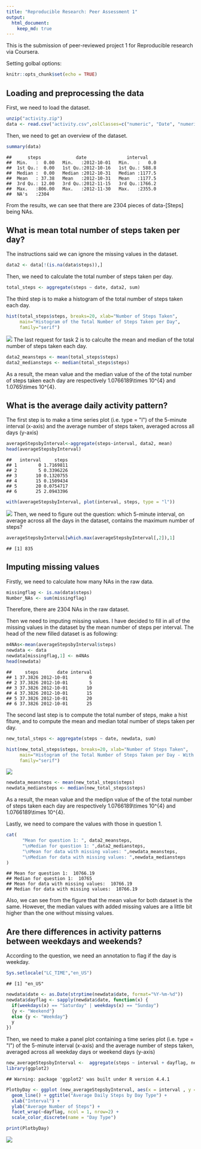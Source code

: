 ```yaml
---
title: "Reproducible Research: Peer Assessment 1"
output: 
  html_document:
    keep_md: true
---
```


This is the submission of peer-reviewed project 1 for Reproducible research via Coursera.

Setting golbal options:

``` r
knitr::opts_chunk$set(echo = TRUE)
```
## Loading and preprocessing the data
First, we need to load the dataset.

``` r
unzip("activity.zip")
data <- read.csv("activity.csv",colClasses=c("numeric", "Date", "numeric"))
```

Then, we need to get an overview of the dataset.


``` r
summary(data)
```

```
##      steps             date               interval     
##  Min.   :  0.00   Min.   :2012-10-01   Min.   :   0.0  
##  1st Qu.:  0.00   1st Qu.:2012-10-16   1st Qu.: 588.8  
##  Median :  0.00   Median :2012-10-31   Median :1177.5  
##  Mean   : 37.38   Mean   :2012-10-31   Mean   :1177.5  
##  3rd Qu.: 12.00   3rd Qu.:2012-11-15   3rd Qu.:1766.2  
##  Max.   :806.00   Max.   :2012-11-30   Max.   :2355.0  
##  NA's   :2304
```
From the results, we can see that there are 2304 pieces of data-[Steps] being NAs.


## What is mean total number of steps taken per day?

The instructions said we can ignore the missing values in the dataset.


``` r
data2 <- data[!(is.na(data$steps)),]
```

Then, we need to calculate the total number of steps taken per day.


``` r
total_steps <- aggregate(steps ~ date, data2, sum)
```

The third step is to make a histogram of the total number of steps taken each day.


``` r
hist(total_steps$steps, breaks=20, xlab="Number of Steps Taken", 
     main="Histogram of the Total Number of Steps Taken per Day",
     family="serif")
```

![](PA1_template_files/figure-html/unnamed-chunk-6-1.png)<!-- -->
The last request for task 2 is to calculte the mean and median of the total number of steps taken each day.


``` r
data2_meansteps <- mean(total_steps$steps)
data2_mediansteps <- median(total_steps$steps)
```
As a result, the mean value and the median value of the of the total number of steps taken each day are respectively 1.0766189\times 10^{4} and 1.0765\times 10^{4}.

## What is the average daily activity pattern?
The first step is to make a time series plot (i.e. type = "l") of the 5-minute interval (x-axis) and the average number of steps taken, averaged across all days (y-axis)


``` r
averageStepsbyInterval<-aggregate(steps~interval, data2, mean)
head(averageStepsbyInterval)
```

```
##   interval     steps
## 1        0 1.7169811
## 2        5 0.3396226
## 3       10 0.1320755
## 4       15 0.1509434
## 5       20 0.0754717
## 6       25 2.0943396
```

``` r
with(averageStepsbyInterval, plot(interval, steps, type = "l"))
```

![](PA1_template_files/figure-html/unnamed-chunk-8-1.png)<!-- -->
Then, we need to figure out the question: which 5-minute interval, on average across all the days in the dataset, contains the maximum number of steps?


``` r
averageStepsbyInterval[which.max(averageStepsbyInterval[,2]),1]
```

```
## [1] 835
```
## Imputing missing values
Firstly, we need to calculate how many NAs in the raw data.


``` r
missingflag <- is.na(data$steps)
Number_NAs <- sum(missingflag)
```
Therefore, there are 2304 NAs in the raw dataset.

Then we need to imputing missing values. I have decided to fill in all of the missing values in the dataset by the mean number of steps per interval. The head of the new filled dataset is as following:


``` r
m4NAs<-mean(averageStepsbyInterval$steps)
newdata <- data
newdata[missingflag,1] <- m4NAs
head(newdata)
```

```
##     steps       date interval
## 1 37.3826 2012-10-01        0
## 2 37.3826 2012-10-01        5
## 3 37.3826 2012-10-01       10
## 4 37.3826 2012-10-01       15
## 5 37.3826 2012-10-01       20
## 6 37.3826 2012-10-01       25
```

The second last step is to compute the total number of steps, make a hist fiture, and to compute the mean and median total number of steps taken per day. 

``` r
new_total_steps <- aggregate(steps ~ date, newdata, sum)

hist(new_total_steps$steps, breaks=20, xlab="Number of Steps Taken", 
     main="Histogram of the Total Number of Steps Taken per Day - With Missing Value",
     family="serif")
```

![](PA1_template_files/figure-html/unnamed-chunk-12-1.png)<!-- -->

``` r
newdata_meansteps <- mean(new_total_steps$steps)
newdata_mediansteps <- median(new_total_steps$steps)
```

As a result, the mean value and the medipn value of the of the total number of steps taken each day are respectively 1.0766189\times 10^{4} and 1.0766189\times 10^{4}.

Lastly, we need to compare the values with those in question 1.

``` r
cat(
      "Mean for question 1: ", data2_meansteps, 
      "\nMedian for question 1: ",data2_mediansteps,
      "\nMean for data with missing values: ",newdata_meansteps,
      "\nMedian for data with missing values: ",newdata_mediansteps
)
```

```
## Mean for question 1:  10766.19 
## Median for question 1:  10765 
## Mean for data with missing values:  10766.19 
## Median for data with missing values:  10766.19
```
Also, we can see from the figure that the mean value for both dataset is the same. However, the median values with added missing values are a little bit higher than the one without missing values.

## Are there differences in activity patterns between weekdays and weekends?

According to the question, we need an annotation to flag if the day is weekday.


``` r
Sys.setlocale("LC_TIME","en_US")
```

```
## [1] "en_US"
```

``` r
newdata$date <- as.Date(strptime(newdata$date, format="%Y-%m-%d"))
newdata$dayflag <- sapply(newdata$date, function(x) {
  if(weekdays(x) == "Saturday" | weekdays(x) == "Sunday")
  {y <- "Weekend"}
  else {y <- "Weekday"}
  y
})
```

Then, we need to make a panel plot containing a time series plot (i.e. type = "l") of the 5-minute interval (x-axis) and the average number of steps taken, averaged across all weekday days or weekend days (y-axis)



``` r
new_averageStepsbyInterval <-  aggregate(steps ~ interval + dayflag, newdata, mean, na.rm = TRUE)
library(ggplot2)
```

```
## Warning: package 'ggplot2' was built under R version 4.4.1
```

``` r
PlotbyDay <- ggplot (new_averageStepsbyInterval, aes(x = interval , y = steps, color = dayflag)) + 
  geom_line() + ggtitle("Average Daily Steps by Day Type") + 
  xlab("Interval") + 
  ylab("Average Number of Steps") +
  facet_wrap(~dayflag, ncol = 1, nrow=2) +
  scale_color_discrete(name = "Day Type") 

print(PlotbyDay)
```

![](PA1_template_files/figure-html/unnamed-chunk-15-1.png)<!-- -->
